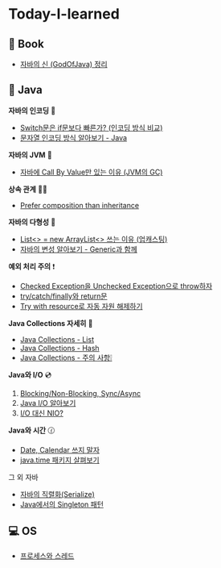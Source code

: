 # Today-I-learned

## 📕 Book

- [자바의 신 (GodOfJava) 정리](/GodOfJava/목차.md)

## 🔎 Java

**자바의 인코딩** 🔑
  - [Switch문은 if문보다 빠른가? (인코딩 방식 비교)](/java/switch_encoding.md)
  - [문자열 인코딩 방식 알아보기 - Java](/java/encoding.md)

**자바의 JVM** 🚕
  - [자바에 Call By Value만 있는 이유 (JVM의 GC)](/java/call_by_value.md)

**상속 관계** 🙅‍♀️
  - [Prefer composition than inheritance](/java/prefer_composition_than_inheritance.md)

**자바의 다형성** 🍇
  - [List<> = new ArrayList<> 쓰는 이유 (업캐스팅)](/java/upcasting.md)
  - [자바의 변성 알아보기 - Generic과 함께](/java/변성.md)

**예외 처리 주의** ❗
  - [Checked Exception을 Unchecked Exception으로 throw하자](/java/wrapping_checked_exception_into_unchecked_exception.md)
  - [try/catch/finally와 return문](/java/try-catch-finally와_return문.md)
  - [Try with resource로 자동 자원 해제하기](/java/try_with_resource.md)

**Java Collections 자세히** 🔎
  - [Java Collections - List](/java/collections_list.md)
  - [Java Collections - Hash](/java/collections_hash.md)
  - [Java Collections - 주의 사항❕](/java/collections_warning.md)

**Java와 I/O** 💿
  1. [Blocking/Non-Blocking, Sync/Async](/IO/blocking_synchronous.md)
  2. [Java I/O 알아보기](/IO/java_io.md)
  3. [I/O 대신 NIO?](/IO/nio.md)

**Java와 시간** 🕜
  - [Date, Calendar 쓰지 말자](/java/date_calendar_쓰지말자.md)
  - [java.time 패키지 살펴보기](/java/java.time.md)


그 외 자바 

  - [자바의 직렬화(Serialize)](/java/직렬화.md)
  - [Java에서의 Singleton 패턴](/java/singleton.md)


## 💻 OS
- [프로세스와 스레드](/OS/proc_thread.md)
